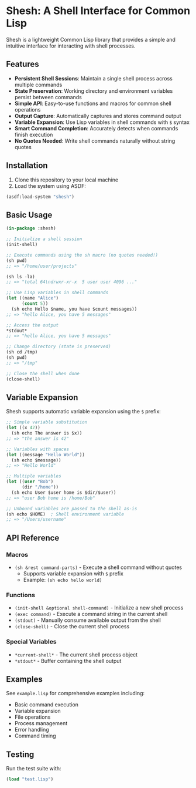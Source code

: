# Shesh: A Shell Interface for Common Lisp

Shesh is a lightweight Common Lisp library that provides a simple and intuitive interface for interacting with shell processes.

## Features

- **Persistent Shell Sessions**: Maintain a single shell process across multiple commands
- **State Preservation**: Working directory and environment variables persist between commands
- **Simple API**: Easy-to-use functions and macros for common shell operations
- **Output Capture**: Automatically captures and stores command output
- **Variable Expansion**: Use Lisp variables in shell commands with `$` syntax
- **Smart Command Completion**: Accurately detects when commands finish execution
- **No Quotes Needed**: Write shell commands naturally without string quotes

## Installation

1. Clone this repository to your local machine
2. Load the system using ASDF:

```lisp
(asdf:load-system "shesh")
```

## Basic Usage

```lisp
(in-package :shesh)

;; Initialize a shell session
(init-shell)

;; Execute commands using the sh macro (no quotes needed!)
(sh pwd)
;; => "/home/user/projects"

(sh ls -la)
;; => "total 64\ndrwxr-xr-x  5 user user 4096 ..."

;; Use Lisp variables in shell commands
(let ((name "Alice")
      (count 5))
  (sh echo Hello $name, you have $count messages))
;; => "hello Alice, you have 5 messages"

;; Access the output
*stdout*
;; => "hello Alice, you have 5 messages"

;; Change directory (state is preserved)
(sh cd /tmp)
(sh pwd)
;; => "/tmp"

;; Close the shell when done
(close-shell)
```

## Variable Expansion

Shesh supports automatic variable expansion using the `$` prefix:

```lisp
;; Simple variable substitution
(let ((x 42))
  (sh echo The answer is $x))
;; => "the answer is 42"

;; Variables with spaces
(let ((message "Hello World"))
  (sh echo $message))
;; => "Hello World"

;; Multiple variables
(let ((user "Bob")
      (dir "/home"))
  (sh echo User $user home is $dir/$user))
;; => "user Bob home is /home/Bob"

;; Unbound variables are passed to the shell as-is
(sh echo $HOME)  ; Shell environment variable
;; => "/Users/username"
```

## API Reference

### Macros

- `(sh &rest command-parts)` - Execute a shell command without quotes
  - Supports variable expansion with `$` prefix
  - Example: `(sh echo hello world)`

### Functions

- `(init-shell &optional shell-command)` - Initialize a new shell process
- `(exec command)` - Execute a command string in the current shell
- `(stdout)` - Manually consume available output from the shell
- `(close-shell)` - Close the current shell process

### Special Variables

- `*current-shell*` - The current shell process object
- `*stdout*` - Buffer containing the shell output

## Examples

See `example.lisp` for comprehensive examples including:
- Basic command execution
- Variable expansion
- File operations
- Process management
- Error handling
- Command timing

## Testing

Run the test suite with:

```lisp
(load "test.lisp")
